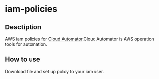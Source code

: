 # iam-policies

## Desctiption

AWS iam policies for [Cloud Automator](http://cloudautomator.com/).Cloud Automator is AWS operation tools for automation.

## How to use
Download file and set up policy to your iam user.
